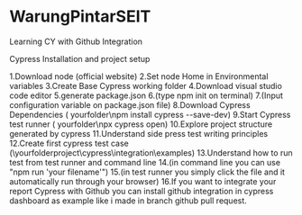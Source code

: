 # WarungPintarSEIT
Learning CY with Github Integration

Cypress Installation and project setup

1.Download node (official website)
2.Set node Home in Environmental variables
3.Create Base Cypress working folder
4.Download visual studio code editor
5.generate package.json
6.(type npm init on terminal)
7.(Input configuration variable on package.json file)
8.Download Cypress Dependencies ( yourfolder\npm install cypress --save-dev)
9.Start Cypress test runner ( yourfolder\npx cypress open)
10.Explore project structure generated by cypress
11.Understand side press test writing principles
12.Create first cypress test case (\yourfolderproject\cypress\integration\examples)
13.Understand how to run test from test runner and command line
14.(in command line you can use "npm run 'your filename'")
15.(in test runner you simply click the file and it automatically run through your browser)
16.If you want to integrate your report Cypress with Github you can install github integration in cypress dashboard as example like i made in branch github pull request.
